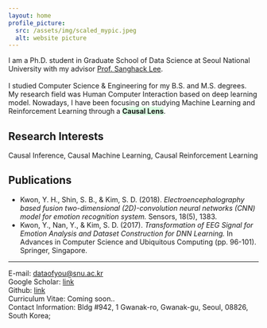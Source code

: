 ```yaml
---
layout: home
profile_picture:
  src: /assets/img/scaled_mypic.jpeg
  alt: website picture
---
```

I am a Ph.D. student in Graduate School of Data Science at Seoul National University with my advisor [Prof. Sanghack Lee](https://www.sanghacklee.me/). <br>
<br>
I studied Computer Science & Engineering for my B.S. and M.S. degrees. My research field was Human Computer Interaction based on deep learning model. Nowadays, I have been focusing on studying Machine Learning and Reinforcement Learning through a **<span style='background-color: #dcffe4'>Causal Lens</span>**.   

## Research Interests <br>
Causal Inference, Causal Machine Learning, Causal Reinforcement Learning <br>

## Publications <br>
- Kwon, Y. H., Shin, S. B., & Kim, S. D. (2018). _Electroencephalography based fusion two-dimensional (2D)-convolution neural networks (CNN) model for emotion recognition system._ Sensors, 18(5), 1383.
- Kwon, Y., Nan, Y., & Kim, S. D. (2017). _Transformation of EEG Signal for Emotion Analysis and Dataset Construction for DNN Learning._ In Advances in Computer Science and Ubiquitous Computing (pp. 96-101). Springer, Singapore.


*** 
E-mail: dataofyou@snu.ac.kr <br>
Google Scholar: [link](https://scholar.google.co.kr/citations?user=6cD_BKEAAAAJ&hl=ko)  <br>
Github: [link](https://github.com/Deepstroy/resume) <br>
Curriculum Vitae: Coming soon.. <br>
Contact Information: Bldg #942, 1 Gwanak-ro, Gwanak-gu, Seoul, 08826, South Korea;


